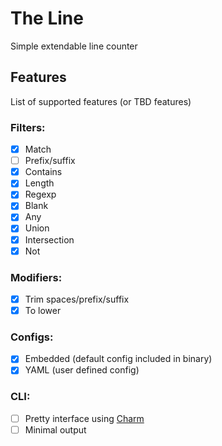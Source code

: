 # The Line

Simple extendable line counter

## Features

List of supported features (or TBD features)

### Filters:

- [X] Match
- [ ] Prefix/suffix
- [X] Contains
- [X] Length
- [X] Regexp
- [X] Blank
- [X] Any
- [X] Union
- [X] Intersection
- [X] Not

### Modifiers:

- [X] Trim spaces/prefix/suffix
- [X] To lower

### Configs:

- [X] Embedded (default config included in binary)
- [X] YAML (user defined config)

### CLI:

- [ ] Pretty interface using [Charm](https://charm.sh/)
- [ ] Minimal output